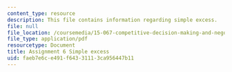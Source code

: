 ```yaml
---
content_type: resource
description: This file contains information regarding simple excess.
file: null
file_location: /coursemedia/15-067-competitive-decision-making-and-negotiation-spring-2011/faeb7e6ce491f64331113ca956447b11_MIT15_067S11_assgn06excess.pdf
file_type: application/pdf
resourcetype: Document
title: Assignment 6 Simple excess
uid: faeb7e6c-e491-f643-3111-3ca956447b11
---
```

